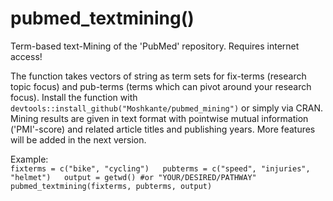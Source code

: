# pubmed_textmining()
Term-based text-Mining of the 'PubMed' repository.
Requires internet access!

The function takes vectors of string as term sets for fix-terms (research topic focus) and pub-terms (terms which can pivot around your research focus).
Install the function with `devtools::install_github("Moshkante/pubmed_mining")` or simply via CRAN.
Mining results are given in text format with pointwise mutual information ('PMI'-score) and related article titles and publishing years.
More features will be added in the next version.

Example:  
`fixterms = c("bike", "cycling")  
pubterms = c("speed", "injuries", "helmet")  
output = getwd() #or "YOUR/DESIRED/PATHWAY"  
pubmed_textmining(fixterms, pubterms, output)`  
